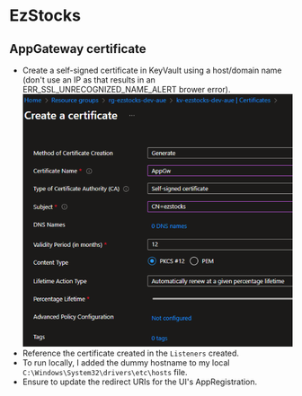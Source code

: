 # EzStocks

## AppGateway certificate

- Create a self-signed certificate in KeyVault using a host/domain name (don't use an IP as that results in an ERR_SSL_UNRECOGNIZED_NAME_ALERT brower error).
  ![self-signed certificate](Docs/Images/self-signed-certificate.png)
- Reference the certificate created in the `Listeners` created.
- To run locally, I added the dummy hostname to my local `C:\Windows\System32\drivers\etc\hosts` file.
- Ensure to update the redirect URIs for the UI's AppRegistration.
